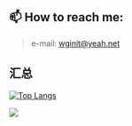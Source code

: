 
##  📫 How to reach me: 
> e-mail: wginit@yeah.net

## 汇总
[![Top Langs](https://github-readme-stats.vercel.app/api/top-langs/?username=wginit&hide_progress=true)](https://github.com/anuraghazra/github-readme-stats&locale=cn)

![](https://github-readme-stats.vercel.app/api?username=wginit&show_icons=true)




<!--
**WGinit/WGinit** is a ✨ _special_ ✨ repository because its `README.md` (this file) appears on your GitHub profile.

Here are some ideas to get you started:

- 🔭 I’m currently working on ...
- 🌱 I’m currently learning ...
- 👯 I’m looking to collaborate on ...
- 🤔 I’m looking for help with ...
- 💬 Ask me about ...
- 📫 How to reach me: ...
- 😄 Pronouns: ...
- ⚡ Fun fact: ...
-->
